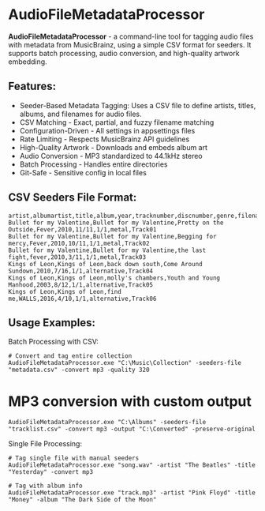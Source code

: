# AudioFileMetadataProcessor
**AudioFileMetadataProcessor** - a command-line tool for tagging audio files with metadata from MusicBrainz, using a simple CSV format for seeders. It supports batch processing, audio conversion, and high-quality artwork embedding.

## Features:
-  Seeder-Based Metadata Tagging: Uses a CSV file to define artists, titles, albums, and filenames for audio files.
-  CSV Matching - Exact, partial, and fuzzy filename matching
-  Configuration-Driven - All settings in appsettings files
-  Rate Limiting - Respects MusicBrainz API guidelines
-  High-Quality Artwork - Downloads and embeds album art
-  Audio Conversion - MP3 standardized to 44.1kHz stereo
-  Batch Processing - Handles entire directories
-  Git-Safe - Sensitive config in local files

## CSV Seeders File Format:
```
artist,albumartist,title,album,year,tracknumber,discnumber,genre,filename
Bullet for my Valentine,Bullet for my Valentine,Pretty on the Outside,Fever,2010,11/11,1/1,metal,Track01
Bullet for my Valentine,Bullet for my Valentine,Begging for mercy,Fever,2010,10/11,1/1,metal,Track02
Bullet for my Valentine,Bullet for my Valentine,the last fight,fever,2010,3/11,1/1,metal,Track03
Kings of Leon,Kings of Leon,back down south,Come Around Sundown,2010,7/16,1/1,alternative,Track04
Kings of Leon,Kings of Leon,molly's chambers,Youth and Young Manhood,2003,8/12,1/1,alternative,Track05
Kings of Leon,Kings of Leon,find me,WALLS,2016,4/10,1/1,alternative,Track06
```
## Usage Examples:
Batch Processing with CSV:
```
# Convert and tag entire collection
AudioFileMetadataProcessor.exe "C:\Music\Collection" -seeders-file "metadata.csv" -convert mp3 -quality 320
```
# MP3 conversion with custom output
```
AudioFileMetadataProcessor.exe "C:\Albums" -seeders-file "tracklist.csv" -convert mp3 -output "C:\Converted" -preserve-original
```
Single File Processing:
```
# Tag single file with manual seeders
AudioFileMetadataProcessor.exe "song.wav" -artist "The Beatles" -title "Yesterday" -convert mp3

# Tag with album info
AudioFileMetadataProcessor.exe "track.mp3" -artist "Pink Floyd" -title "Money" -album "The Dark Side of the Moon"
```